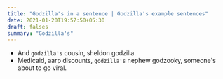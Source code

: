```yaml
---
title: "Godzilla's in a sentence | Godzilla's example sentences"
date: 2021-01-20T19:57:50+05:30
draft: falses
summary: "Godzilla's"
---
```

- And `godzilla's` cousin, sheldon godzilla.
- Medicaid, aarp discounts, `godzilla's` nephew godzooky, someone's about to go viral.
                 

